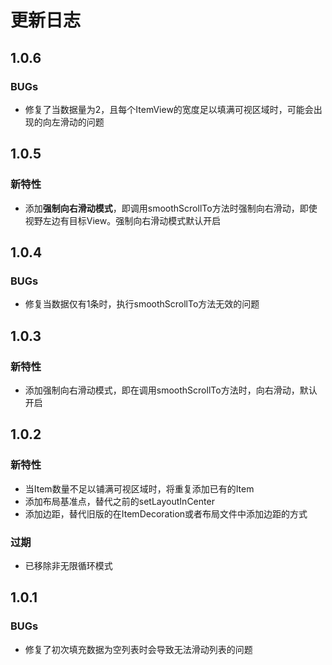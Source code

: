 # 更新日志
## 1.0.6

### BUGs

* 修复了当数据量为2，且每个ItemView的宽度足以填满可视区域时，可能会出现的向左滑动的问题

## 1.0.5

### 新特性

* 添加**强制向右滑动模式**，即调用smoothScrollTo方法时强制向右滑动，即使视野左边有目标View。强制向右滑动模式默认开启

## 1.0.4

### BUGs

* 修复当数据仅有1条时，执行smoothScrollTo方法无效的问题

## 1.0.3
### 新特性

* 添加强制向右滑动模式，即在调用smoothScrollTo方法时，向右滑动，默认开启

## 1.0.2
### 新特性

* 当Item数量不足以铺满可视区域时，将重复添加已有的Item
* 添加布局基准点，替代之前的setLayoutInCenter
* 添加边距，替代旧版的在ItemDecoration或者布局文件中添加边距的方式

### 过期

* 已移除非无限循环模式

## 1.0.1

### BUGs

* 修复了初次填充数据为空列表时会导致无法滑动列表的问题